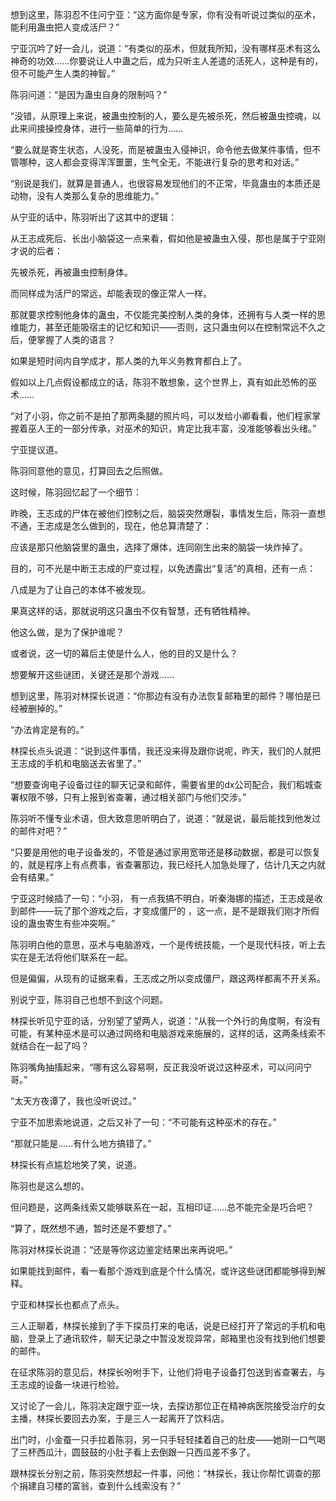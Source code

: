 想到这里，陈羽忍不住问宁亚：“这方面你是专家，你有没有听说过类似的巫术，能利用蛊虫把人变成活尸？”

宁亚沉吟了好一会儿，说道：“有类似的巫术，但就我所知，没有哪样巫术有这么神奇的功效……你要说让人中蛊之后，成为只听主人差遣的活死人，这种是有的，但不可能产生人类的神智。”

陈羽问道：“是因为蛊虫自身的限制吗？”

“没错，从原理上来说，被蛊虫控制的人，要么是先被杀死，然后被蛊虫控魂，以此来间接操控身体，进行一些简单的行为……

“要么就是寄生状态，人没死，而是被蛊虫入侵神识，命令他去做某件事情，但不管哪种，这人都会变得浑浑噩噩，生气全无，不能进行复杂的思考和对话。”

“别说是我们，就算是普通人，也很容易发现他们的不正常，毕竟蛊虫的本质还是动物，没有人类那么复杂的思维能力。”

从宁亚的话中，陈羽听出了这其中的逻辑：

从王志成死后、长出小脑袋这一点来看，假如他是被蛊虫入侵，那也是属于宁亚刚才说的后者：

先被杀死，再被蛊虫控制身体。

而同样成为活尸的常远，却能表现的像正常人一样。

那就要求控制他身体的蛊虫，不仅能完美控制人类的身体，还拥有与人类一样的思维能力，甚至还能吸宿主的记忆和知识——否则，这只蛊虫何以在控制常远不久之后，便掌握了人类的语言？

如果是短时间内自学成才，那人类的九年义务教育都白上了。

假如以上几点假设都成立的话，陈羽不敢想象，这个世界上，真有如此恐怖的巫术……

“对了小羽，你之前不是拍了那两条腿的照片吗，可以发给小卿看看，他们程家掌握着巫人王的一部分传承，对巫术的知识，肯定比我丰富，没准能够看出头绪。”

宁亚提议道。

陈羽同意他的意见，打算回去之后照做。

这时候，陈羽回忆起了一个细节：

昨晚，王志成的尸体在被他们控制之后，脑袋突然爆裂，事情发生后，陈羽一直想不通，王志成是怎么做到的，现在，他总算清楚了：

应该是那只他脑袋里的蛊虫，选择了爆体，连同刚生出来的脑袋一块炸掉了。

目的，可不光是中断王志成的尸变过程，以免透露出“复活”的真相，还有一点：

八成是为了让自己的本体不被发现。

果真这样的话，那就说明这只蛊虫不仅有智慧，还有牺牲精神。

他这么做，是为了保护谁呢？

或者说，这一切的幕后主使是什么人，他的目的又是什么？

想要解开这些谜团，关键还是那个游戏……

想到这里，陈羽对林探长说道：“你那边有没有办法恢复邮箱里的邮件？哪怕是已经被删掉的。”

“办法肯定是有的。”

林探长点头说道：“说到这件事情，我还没来得及跟你说呢，昨天，我们的人就把王志成的手机和电脑送去省里了。”

“想要查询电子设备过往的聊天记录和邮件，需要省里的dx公司配合，我们稻城查署权限不够，只有上报到省查署，通过相关部门与他们交涉。”

陈羽听不懂专业术语，但大致意思听明白了，说道：“就是说，最后能找到他发过的邮件对吧？”

“只要是用他的电子设备发的，不管是通过家用宽带还是移动数据，都是可以恢复的，就是程序上有点费事，省查署那边，我已经托人加急处理了，估计几天之内就会有结果。”

宁亚这时候插了一句：“小羽， 有一点我搞不明白，听秦海娜的描述，王志成是收到邮件——玩了那个游戏之后，才变成僵尸的 ，这一点，是不是跟我们刚才所假设的蛊虫寄生有些冲突啊。”

陈羽明白他的意思，巫术与电脑游戏，一个是传统技能，一个是现代科技，听上去实在是无法将他们联系在一起。

但是偏偏，从现有的证据来看，王志成之所以变成僵尸，跟这两样都离不开关系。

别说宁亚，陈羽自己也想不到这个问题。

林探长听见宁亚的话，分别望了望两人，说道：“从我一个外行的角度啊，有没有可能，有某种巫术是可以通过网络和电脑游戏来施展的，这样的话，这两条线索不就结合在一起了吗？

陈羽嘴角抽搐起来，“哪有这么容易啊，反正我没听说过这种巫术，可以问问宁哥。”

“太天方夜谭了，我也没听说过。”

宁亚不加思索地说道，之后又补了一句：“不可能有这种巫术的存在。”

“那就只能是……有什么地方搞错了。”

林探长有点尴尬地笑了笑，说道。

陈羽也是这么想的。

但问题是，这两条线索又能够联系在一起，互相印证……总不能完全是巧合吧？

“算了，既然想不通，暂时还是不要想了。”

陈羽对林探长说道：“还是等你这边鉴定结果出来再说吧。”

如果能找到邮件，看一看那个游戏到底是个什么情况，或许这些谜团都能够得到解释。

宁亚和林探长也都点了点头。

三人正聊着，林探长接到了手下探员打来的电话，说是已经打开了常远的手机和电脑，登录上了通讯软件，聊天记录之中暂没发现异常，邮箱里也没有找到他们想要的邮件。

在征求陈羽的意见后，林探长吩咐手下，让他们将电子设备打包送到省查署去，与王志成的设备一块进行检验。

又讨论了一会儿，陈羽决定跟宁亚一块，去探访那位正在精神病医院接受治疗的女主播，林探长要回去办案，于是三人一起离开了饮料店。

出门时，小金蚕一只手拉着陈羽，另一只手轻轻揉着自己的肚皮——她刚一口气喝了三杯西瓜汁，圆鼓鼓的小肚子看上去倒跟一只西瓜差不多了。

跟林探长分别之前，陈羽突然想起一件事，问他：“林探长，我让你帮忙调查的那个捐建自习楼的富翁，查到什么线索没有？”

